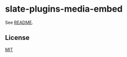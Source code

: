 # slate-plugins-media-embed

See [README](https://github.com/udecode/slate-plugins).

## License

[MIT](../../../LICENSE)
